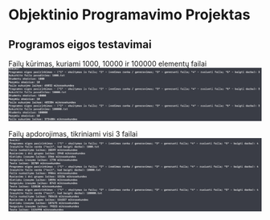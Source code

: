 
# Objektinio Programavimo Projektas

## Programos eigos testavimai

Failų kūrimas, kuriami 1000, 10000 ir 100000 elementų failai
![alt text](https://github.com/olnkv/opProject/blob/v0.4/sc1.png)

Failų apdorojimas, tikriniami visi 3 failai
![alt text](https://github.com/olnkv/opProject/blob/v0.4/sc2.png)
